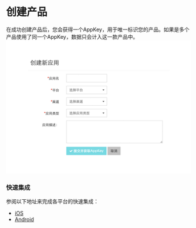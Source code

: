 # 创建产品

在成功创建产品后，您会获得一个AppKey，用于唯一标识您的产品。如果是多个产品使用了同一个AppKey，数据只会计入这一款产品中。
![](assets/create_product.png)


### 快速集成


参阅以下地址来完成各平台的快速集成：
* <a href="http://xiaobodata.com/manuel/ios_integration.html">iOS</a>
* <a href="http://xiaobodata.com/manuel/android_integration.html">Android</a>